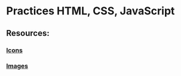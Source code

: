 # Practices HTML, CSS, JavaScript #

## Resources: ##

### [Icons](resources/icons.md) ###
### [Images](resources/images.md) ###